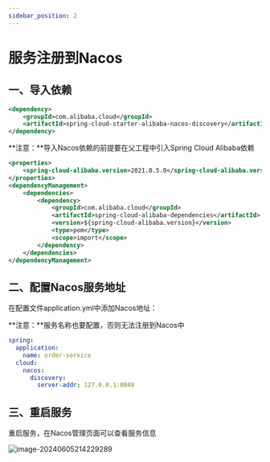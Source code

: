 ```yaml
---
sidebar_position: 2
---
```


# 服务注册到Nacos

## 一、导入依赖

```xml
<dependency>
    <groupId>com.alibaba.cloud</groupId>
    <artifactId>spring-cloud-starter-alibaba-nacos-discovery</artifactId>
</dependency>
```

**注意：**导入Nacos依赖的前提要在父工程中引入Spring Cloud Alibaba依赖

```xml
<properties>
    <spring-cloud-alibaba.version>2021.0.5.0</spring-cloud-alibaba.version>
</properties> 
<dependencyManagement>
    <dependencies>
        <dependency>
            <groupId>com.alibaba.cloud</groupId>
            <artifactId>spring-cloud-alibaba-dependencies</artifactId>
            <version>${spring-cloud-alibaba.version}</version>
            <type>pom</type>
            <scope>import</scope>
        </dependency>
    </dependencies>
</dependencyManagement>
```

## 二、配置Nacos服务地址

在配置文件application.yml中添加Nacos地址：

**注意：**服务名称也要配置，否则无法注册到Nacos中

```yml title='application.yml'
spring:
  application:
    name: order-service
  cloud:
    nacos:
      discovery:
        server-addr: 127.0.0.1:8848
```



## 三、重启服务

重启服务，在Nacos管理页面可以查看服务信息

![image-20240605214229289](https://cdn.jsdelivr.net/gh/studio-hu/drawingBed/img/202406052142357.png)
